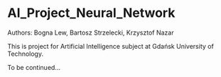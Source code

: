# AI_Project_Neural_Network
 Authors: Bogna Lew, Bartosz Strzelecki, Krzysztof Nazar
 
 This is project for Artificial Intelligence subject at Gdańsk University of Technology.


To be continued...